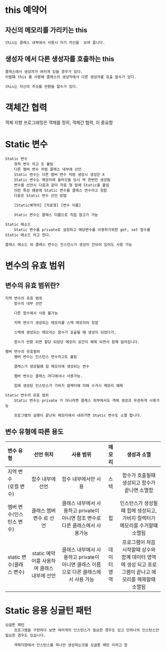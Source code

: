 # this 예약어

## 자신의 메모리를 가리키는 this
    this는 클래스 내부에서 사용시 자기 자신을  보여 줍니다.


## 생성자 에서 다른 생성자를 호출하는 this
    클래스에서 생성자가 여러개 있을 경우가 있다.
    이럴떄 this 를 사용해 클래스의 생성자에서 다른 생성자를 호출 할수가 있다.

    this는 자신의 주소를 반환을 할수가 있다.


# 객체간 협력

객체 지향 프로그래밍은 객체를 정의, 객체간 협력, 이 중요함


# Static 변수
    Static 변수
        정적 변수 라고 도 불림
        다른 멤버 변수 처럼 클래스 내부에 선언
        Static 변수는 다른 멤버 변수 처럼 생성시 생성은 X 
        Static 변수는 메모리에 올라갓을 당시 딱 한번만 생성됨
        변수를 선언시 다음과 같이 자료 형 앞에 Static을 붙임
        이런 특성 떄문에 Static 변수를 클래스 변수라고 칭함 
        다음은 Static 변수 선언 방법

        [Static예약어] [자료형] [변수 이름]

        Static 변수는 클래스 이름으로 직접 참고가 가능
    
    Static 메소드
        Static 변수를 private로 설정하고 해당변수를 이용하기위한 get, set 함수를 Static 메소드 라고 한다.

    클래스 메소드 와 클래스 변수는 인스턴스가 생성이 안되어 있어도 사용 가능 
# 변수의 유효 범위

## 변수의 유효 범위란?

    지역 변수의 유효 범위
        함수의 내부 선언
        
        다른 함수에서 사용 불가능
        
        지역 변수가 생성되는 메모리를 스택 메모리라 칭함
        
        스택에 생성되는 메모리는 함수가 호출될 떄 생성이 되었다가, 
        
        함수가 반환 되면 할당 되었던 메모리 공간이 해제 되면서 함꼐 없어집니다.

    멤버 변수의 유효범위
        멤버 변수는 인스턴스 변수라고도 불림
        
        클래스가 생성될떄 힙 메모리에 생성되는 변수
        
        멤버 변수는 클래스 어디에서나 사용가능.
        
        힙에 생성된 인스턴스가 가비지 컬렉터에 의해 수거시 메모리 해제

    Static 변수의 유효 범위
        Static 변수는 private 가 아니라면 클래스 외부에서도 객체 생성과 무관하게 사용가능

        프로그램의 실행이 끝난뒤 메모리에서 내려가면 Static 변수도 소멸 합니다.


## 변수 유형에 따른 용도

|변수 유형| 선언 위치 | 사용 범위 | 메모리 | 생성과 소멸|
|:---|:---:|:---:|:---:|:---:|
| 지역 변수<br>(로컬 변수) |함수 내부에 선언|함수 내부에서만 사용| 스택 | 함수가 호출될떄 생성되고 함수가 끝나면 소멸함 |
| 멤버 변수(인스턴스 변수) | 클래스 멤버변수 로 선언 | 클래스 내부에서 사용하고 private이 아니면 참조 변수로 다른 클래스에서 사용가능 | 힙 | 인스턴스가 생성될떄 힙에 생성되고, 가비지 컬렉터가 메모리를 수거할떄 소멸됨 |
| static 변수(클래스 변수) | static 예약어를 사용하여 클래스 내부에 선언 | 클래스 내부에서 사용하고 private이 아니면 클래스 이름으로 다른 클래스에서 사용 가능 | 데이터 영역 | 프로그램이 처음 시작할떄 상수와 함꼐 데이터 영역 에 생성 되고 프로그램이 끝나고 메모리를 해제할떄 소멸됨 |


# Static 응용 싱글턴 패턴

    싱글톤 패턴
        프로그램을 구현하다 보면 여러개의 인스턴스가 필요한 경우도 있고 단하나의 인스턴스만 필요한 경우도 있습니다.

        객체지향에서 인스턴스를 하나만 생성하는것을 싱글톤 패턴 이라고 함

        